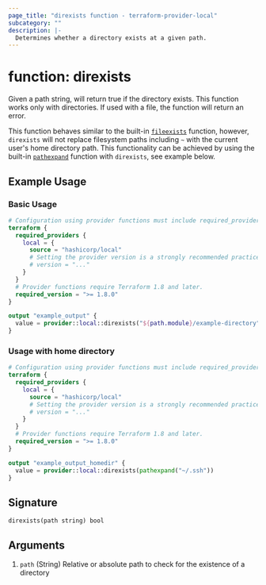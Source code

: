 ```yaml
---
page_title: "direxists function - terraform-provider-local"
subcategory: ""
description: |-
  Determines whether a directory exists at a given path.
---
```


# function: direxists

Given a path string, will return true if the directory exists. This function works only with directories. If used with a file, the function will return an error.

This function behaves similar to the built-in [`fileexists`](https://developer.hashicorp.com/terraform/language/functions/fileexists) function, however, `direxists` will not replace filesystem paths including `~` with the current user's home directory path. This functionality can be achieved by using the built-in [`pathexpand`](https://developer.hashicorp.com/terraform/language/functions/pathexpand) function with `direxists`, see example below.

## Example Usage

### Basic Usage

```terraform
# Configuration using provider functions must include required_providers configuration.
terraform {
  required_providers {
    local = {
      source = "hashicorp/local"
      # Setting the provider version is a strongly recommended practice
      # version = "..."
    }
  }
  # Provider functions require Terraform 1.8 and later.
  required_version = ">= 1.8.0"
}

output "example_output" {
  value = provider::local::direxists("${path.module}/example-directory")
}
```

### Usage with home directory

```terraform
# Configuration using provider functions must include required_providers configuration.
terraform {
  required_providers {
    local = {
      source = "hashicorp/local"
      # Setting the provider version is a strongly recommended practice
      # version = "..."
    }
  }
  # Provider functions require Terraform 1.8 and later.
  required_version = ">= 1.8.0"
}

output "example_output_homedir" {
  value = provider::local::direxists(pathexpand("~/.ssh"))
}
```

## Signature

<!-- signature generated by tfplugindocs -->
```text
direxists(path string) bool
```

## Arguments

<!-- arguments generated by tfplugindocs -->
1. `path` (String) Relative or absolute path to check for the existence of a directory

